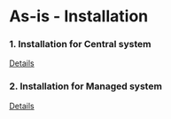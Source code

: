 # As-is - Installation

### 1. Installation for Central system
[Details](/inst/asis/cen.md)

### 2. Installation for Managed system
[Details](/inst/asis/man.md)
